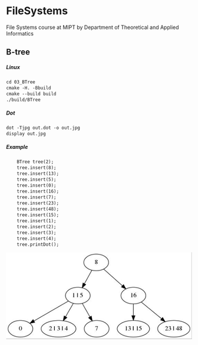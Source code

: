 # FileSystems
File Systems course at MIPT by Department of Theoretical and Applied Informatics

## B-tree

##### Linux
```
cd 03_BTree
cmake -H. -Bbuild
cmake --build build
./build/BTree
```
##### Dot

```
dot -Tjpg out.dot -o out.jpg
display out.jpg
```

##### Example

```
	BTree tree(2);
	tree.insert(8);
	tree.insert(13);
	tree.insert(5);
	tree.insert(0);
	tree.insert(16);
	tree.insert(7);
	tree.insert(23);
	tree.insert(48);
	tree.insert(15);
	tree.insert(1);
	tree.insert(2);
	tree.insert(3);
	tree.insert(4);
	tree.printDot();
```
![dot](https://github.com/SokolovVadim/FileSystems/blob/main/03_BTree/resources/out.jpg)

